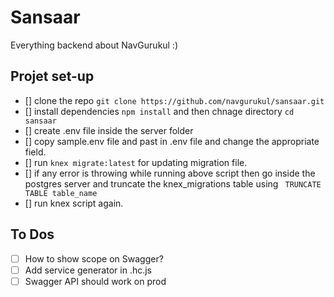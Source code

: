 # Sansaar

Everything backend about NavGurukul :)

## Projet set-up
- [] clone the repo `git clone https://github.com/navgurukul/sansaar.git`
- [] install dependencies `npm install` and then chnage directory `cd sansaar`
- [] create .env file inside the server folder 
- [] copy sample.env file and past in .env file and change the appropriate field.
- [] run `knex migrate:latest` for updating migration file.
- [] if any error is throwing while running above script then go inside the postgres server and truncate the         knex_migrations table using ` TRUNCATE TABLE table_name`
- [] run knex script again.

## To Dos
- [ ] How to show scope on Swagger?
- [ ] Add service generator in .hc.js
- [ ] Swagger API should work on prod
